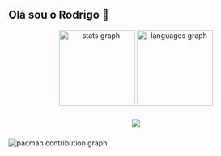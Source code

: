 ## Olá sou o Rodrigo 👋

<div align="center">
  <img src="https://github-readme-stats.vercel.app/api?username=luginheski&hide_title=false&hide_rank=false&show_icons=true&include_all_commits=true&count_private=true&disable_animations=false&theme=nightowl&locale=en&hide_border=false&order=1" height="150" alt="stats graph"  />
  <img src="https://github-readme-stats.vercel.app/api/top-langs?username=luginheski&locale=en&hide_title=false&layout=compact&card_width=320&langs_count=5&theme=nightowl&hide_border=false&order=2" height="150" alt="languages graph"  />
</div>

###

<div align="center">
  <img src="https://profile-counter.glitch.me/luginheski/count.svg?"  />
</div>

###

<picture>
  <source media="(prefers-color-scheme: dark)" srcset="https://raw.githubusercontent.com/luginheski/luginheski/output/pacman-contribution-graph-dark.svg">
  <source media="(prefers-color-scheme: light)" srcset="https://raw.githubusercontent.com/luginheski/luginheski/output/pacman-contribution-graph.svg">
  <img alt="pacman contribution graph" src="https://raw.githubusercontent.com/luginheski/luginheski/output/pacman-contribution-graph.svg">
</picture>

###
